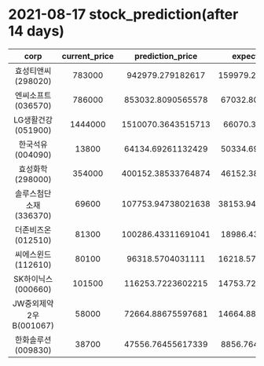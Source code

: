 # 2021-08-17 stock_prediction(after 14 days)

|   corp   |   current_price   |   prediction_price   |   expected_profit   |
|:--------:|:-----------------:|:--------------------:|:-------------------:|
|효성티앤씨(298020)|783000|942979.279182617|159979.27918261697|
|엔씨소프트(036570)|786000|853032.8090565578|67032.80905655783|
|LG생활건강(051900)|1444000|1510070.3643515713|66070.3643515713|
|한국석유(004090)|13800|64134.69261132429|50334.69261132429|
|효성화학(298000)|354000|400152.38533764874|46152.38533764874|
|솔루스첨단소재(336370)|69600|107753.94738021638|38153.947380216385|
|더존비즈온(012510)|81300|100286.43311691041|18986.43311691041|
|씨에스윈드(112610)|80100|96318.5704031111|16218.570403111094|
|SK하이닉스(000660)|101500|116253.7223602215|14753.722360221494|
|JW중외제약2우B(001067)|58000|72664.88675597681|14664.886755976811|
|한화솔루션(009830)|38700|47556.76455617339|8856.764556173388|
